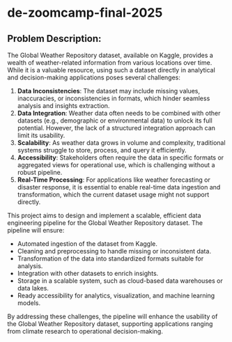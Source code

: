 # de-zoomcamp-final-2025


## **Problem Description:**

The Global Weather Repository dataset, available on Kaggle, provides a wealth of weather-related information from various locations over time. While it is a valuable resource, using such a dataset directly in analytical and decision-making applications poses several challenges:

1. **Data Inconsistencies**: The dataset may include missing values, inaccuracies, or inconsistencies in formats, which hinder seamless analysis and insights extraction.
2. **Data Integration**: Weather data often needs to be combined with other datasets (e.g., demographic or environmental data) to unlock its full potential. However, the lack of a structured integration approach can limit its usability.
3. **Scalability**: As weather data grows in volume and complexity, traditional systems struggle to store, process, and query it efficiently.
4. **Accessibility**: Stakeholders often require the data in specific formats or aggregated views for operational use, which is challenging without a robust pipeline.
5. **Real-Time Processing**: For applications like weather forecasting or disaster response, it is essential to enable real-time data ingestion and transformation, which the current dataset usage might not support directly.

This project aims to design and implement a scalable, efficient data engineering pipeline for the Global Weather Repository dataset. The pipeline will ensure:
- Automated ingestion of the dataset from Kaggle.
- Cleaning and preprocessing to handle missing or inconsistent data.
- Transformation of the data into standardized formats suitable for analysis.
- Integration with other datasets to enrich insights.
- Storage in a scalable system, such as cloud-based data warehouses or data lakes.
- Ready accessibility for analytics, visualization, and machine learning models.

By addressing these challenges, the pipeline will enhance the usability of the Global Weather Repository dataset, supporting applications ranging from climate research to operational decision-making.

